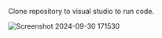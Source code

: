 Clone repository to visual studio to run code. 

![Screenshot 2024-09-30 171530](https://github.com/user-attachments/assets/e80bb37a-f6f7-4a90-92c0-5ce62df9100b)
